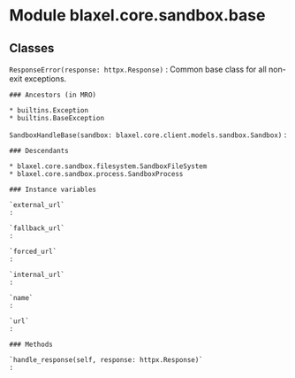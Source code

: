 Module blaxel.core.sandbox.base
===============================

Classes
-------

`ResponseError(response: httpx.Response)`
:   Common base class for all non-exit exceptions.

    ### Ancestors (in MRO)

    * builtins.Exception
    * builtins.BaseException

`SandboxHandleBase(sandbox: blaxel.core.client.models.sandbox.Sandbox)`
:   

    ### Descendants

    * blaxel.core.sandbox.filesystem.SandboxFileSystem
    * blaxel.core.sandbox.process.SandboxProcess

    ### Instance variables

    `external_url`
    :

    `fallback_url`
    :

    `forced_url`
    :

    `internal_url`
    :

    `name`
    :

    `url`
    :

    ### Methods

    `handle_response(self, response: httpx.Response)`
    :